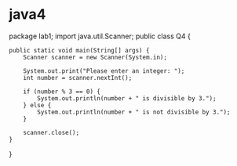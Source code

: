 # java4
package lab1;
import java.util.Scanner;
public class Q4 {
	
    public static void main(String[] args) {
        Scanner scanner = new Scanner(System.in);

        System.out.print("Please enter an integer: ");
        int number = scanner.nextInt();

        if (number % 3 == 0) {
            System.out.println(number + " is divisible by 3.");
        } else {
            System.out.println(number + " is not divisible by 3.");
        }

        scanner.close();
    }
}
